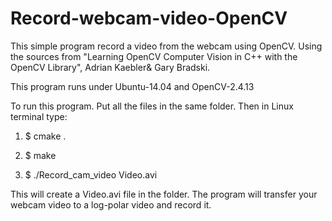 # Record-webcam-video-OpenCV
This simple program record a video from the webcam using OpenCV.
Using the sources from "Learning OpenCV Computer Vision in C++ with the OpenCV Library", Adrian Kaebler& Gary Bradski.

This program runs under Ubuntu-14.04 and OpenCV-2.4.13

To run this program. Put all the files in the same folder. Then in Linux terminal type:

1. $ cmake .

2. $ make

3. $ ./Record_cam_video Video.avi

This will create a Video.avi file in the folder. The program will transfer your webcam video to a log-polar video and record it.
